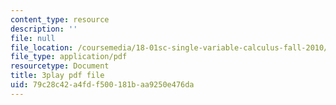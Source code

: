 ```yaml
---
content_type: resource
description: ''
file: null
file_location: /coursemedia/18-01sc-single-variable-calculus-fall-2010/79c28c42a4fdf500181baa9250e476da_eHJuAByQf5A.pdf
file_type: application/pdf
resourcetype: Document
title: 3play pdf file
uid: 79c28c42-a4fd-f500-181b-aa9250e476da
---
```

